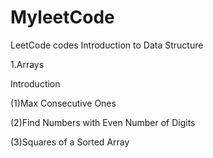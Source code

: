 # MyleetCode
LeetCode codes
Introduction to Data Structure

1.Arrays

Introduction

(1)Max Consecutive Ones

(2)Find Numbers with Even Number of Digits

(3)Squares of a Sorted Array
